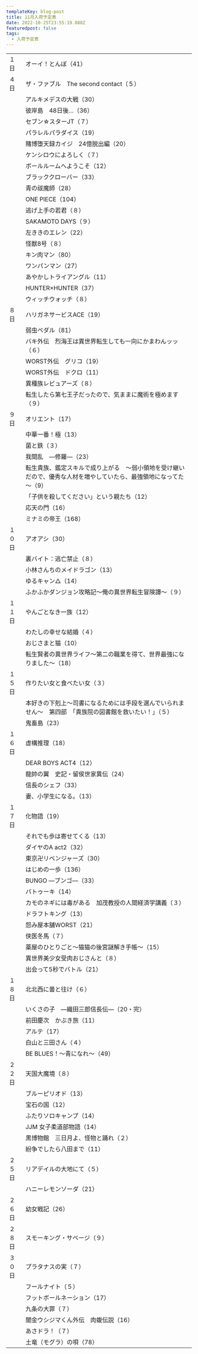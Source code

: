 ```yaml
---
templateKey: blog-post
title: 11月入荷予定表
date: 2022-10-25T23:55:19.888Z
featuredpost: false
tags:
  - 入荷予定表
---
```



|                        |                                                            |
| ---------------------- | ---------------------------------------------------------- |
| <!--StartFragment-->１日 | オーイ！とんぼ（41）                                                |
| ４日                     | ザ・ファブル　The second contact（５）                               |
| 　                      | アルキメデスの大戦（30）                                              |
| 　                      | 彼岸島　48日後…（36）                                              |
| 　                      | セブン☆スターJT（７）                                               |
| 　                      | パラレルパラダイス（19）                                              |
| 　                      | 賭博堕天録カイジ　24億脱出編（20）                                        |
| 　                      | ケンシロウによろしく（７）                                              |
| 　                      | ボールルームへようこそ（12）                                            |
| 　                      | ブラッククローバー（33）                                              |
| 　                      | 青の祓魔師（28）                                                  |
| 　                      | ONE PIECE（104）                                             |
| 　                      | 逃げ上手の若君（８）                                                 |
| 　                      | SAKAMOTO DAYS（９）                                           |
| 　                      | 左ききのエレン（22）                                                |
| 　                      | 怪獣8号（８）                                                    |
| 　                      | キン肉マン（80）                                                  |
| 　                      | ワンパンマン（27）                                                 |
| 　                      | あやかしトライアングル（11）                                            |
| 　                      | HUNTER×HUNTER（37）                                          |
| 　                      | ウィッチウォッチ（８）                                                |
| ８日                     | ハリガネサービスACE（19）                                            |
| 　                      | 弱虫ペダル（81）                                                  |
| 　                      | バキ外伝　烈海王は異世界転生しても一向にかまわんッッ（６）                              |
| 　                      | WORST外伝　グリコ（19）                                            |
| 　                      | WORST外伝　ドクロ（11）                                            |
| 　                      | 異種族レビュアーズ（８）                                               |
| 　                      | 転生したら第七王子だったので、気ままに魔術を極めます（９）                              |
| ９日                     | オリエント（17）                                                  |
| 　                      | 中華一番！極（13）                                                 |
| 　                      | 菌と鉄（３）                                                     |
| 　                      | 我間乱　―修羅―（23）                                               |
| 　                      | 転生貴族、鑑定スキルで成り上がる　～弱小領地を受け継いだので、優秀な人材を増やしていたら、最強領地になってた～（9） |
| 　                      | 「子供を殺してください」という親たち（12）                                     |
| 　                      | 応天の門（16）                                                   |
| 　                      | ミナミの帝王（168）                                                |
| １０日                    | アオアシ（30）                                                   |
| 　                      | 裏バイト：逃亡禁止（８）                                               |
| 　                      | 小林さんちのメイドラゴン（13）                                           |
| 　                      | ゆるキャン△（14）                                                 |
| 　                      | ふかふかダンジョン攻略記～俺の異世界転生冒険譚～（９）                                |
| １１日                    | やんごとなき一族（12）                                               |
| 　                      | わたしの幸せな結婚（４）                                               |
| 　                      | おじさまと猫（10）                                                 |
| 　                      | 転生賢者の異世界ライフ～第二の職業を得て、世界最強になりました～（18）                       |
| １５日                    | 作りたい女と食べたい女（３）                                             |
| 　                      | 本好きの下剋上～司書になるためには手段を選んでいられません～　第四部　「貴族院の図書館を救いたい！」（５）      |
| 　                      | 鬼畜島（23）                                                    |
| １６日                    | 虚構推理（18）                                                   |
| 　                      | DEAR BOYS ACT4（12）                                         |
| 　                      | 龍帥の翼　史記・留侯世家異伝（24）                                         |
| 　                      | 信長のシェフ（33）                                                 |
| 　                      | 妻、小学生になる。（13）                                              |
| １７日                    | 化物語（19）                                                    |
| 　                      | それでも歩は寄せてくる（13）                                            |
| 　                      | ダイヤのA act2（32）                                             |
| 　                      | 東京卍リベンジャーズ（30）                                             |
| 　                      | はじめの一歩（136）                                                |
| 　                      | BUNGO ―ブンゴ―（33）                                            |
| 　                      | バトゥーキ（14）                                                  |
| 　                      | カモのネギには毒がある　加茂教授の人間経済学講義（３）                                |
| 　                      | ドラフトキング（13）                                                |
| 　                      | 怨み屋本舗WORST（21）                                             |
| 　                      | 侠医冬馬（７）                                                    |
| 　                      | 薬屋のひとりごと～猫猫の後宮謎解き手帳～（15）                                   |
| 　                      | 異世界美少女受肉おじさんと（８）                                           |
| 　                      | 出会って5秒でバトル（21）                                             |
| １８日                    | 北北西に曇と往け（６）                                                |
| 　                      | いくさの子　―織田三郎信長伝―（20・完）                                      |
| 　                      | 前田慶次　かぶき旅（11）                                              |
| 　                      | アルテ（17）                                                    |
| 　                      | 白山と三田さん（４）                                                 |
| 　                      | BE BLUES！～青になれ～（49）                                        |
| ２２日                    | 天国大魔境（８）                                                   |
| 　                      | ブルーピリオド（13）                                                |
| 　                      | 宝石の国（12）                                                   |
| 　                      | ふたりソロキャンプ（14）                                              |
| 　                      | JJM 女子柔道部物語（14）                                            |
| 　                      | 黒博物館　三日月よ、怪物と踊れ（２）                                         |
| 　                      | 紛争でしたら八田まで（11）                                             |
| ２５日                    | リアデイルの大地にて（５）                                              |
| 　                      | ハニーレモンソーダ（21）                                              |
| ２６日                    | 幼女戦記（26）                                                   |
| ２８日                    | スモーキング・サベージ（９）                                             |
| ３０日                    | プラタナスの実（７）                                                 |
| 　                      | フールナイト（５）                                                  |
| 　                      | フットボールネーション（17）                                            |
| 　                      | 九条の大罪（７）                                                   |
| 　                      | 闇金ウシジマくん外伝　肉蝮伝説（16）                                        |
| 　                      | あさドラ！（７）                                                   |
| 　                      | 土竜（モグラ）の唄（78）<!--EndFragment-->                            |